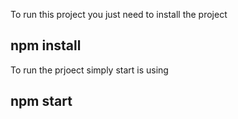 To run this project you just need to install the project

## npm install

To run the prjoect simply start is using 

## npm start
